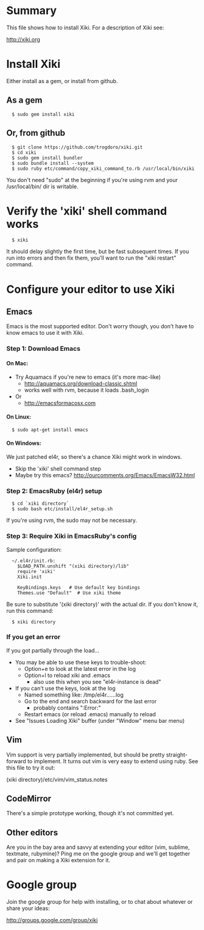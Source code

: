 # Summary

This file shows how to install Xiki.  For a description of Xiki see:

http://xiki.org

# Install Xiki

Either install as a gem, or install from github.

## As a gem

      $ sudo gem install xiki

## Or, from github

      $ git clone https://github.com/trogdoro/xiki.git
      $ cd xiki
      $ sudo gem install bundler
      $ sudo bundle install --system
      $ sudo ruby etc/command/copy_xiki_command_to.rb /usr/local/bin/xiki

You don't need "sudo" at the beginning if you're using rvm and your
/usr/local/bin/ dir is writable.

# Verify the 'xiki' shell command works

      $ xiki

It should delay slightly the first time, but be fast subsequent
times.  If you run into errors and then fix them, you'll want to
run the "xiki restart" command.

# Configure your editor to use Xiki

## Emacs

Emacs is the most supported editor.  Don't worry though, you don't
have to know emacs to use it with Xiki.

### Step 1: Download Emacs

#### On Mac:

- Try Aquamacs if you're new to emacs (it's more mac-like)
   - http://aquamacs.org/download-classic.shtml
   - works well with rvm, because it loads .bash_login
- Or
   - http://emacsformacosx.com

#### On Linux:

      $ sudo apt-get install emacs

#### On Windows:

We just patched el4r, so there's a chance Xiki might work in windows.

- Skip the 'xiki' shell command step
- Maybe try this emacs? http://ourcomments.org/Emacs/EmacsW32.html

### Step 2: EmacsRuby (el4r) setup

      $ cd `xiki directory`
      $ sudo bash etc/install/el4r_setup.sh

If you're using rvm, the sudo may not be necessary.

### Step 3: Require Xiki in EmacsRuby's config
Sample configuration:

      ~/.el4r/init.rb:
        $LOAD_PATH.unshift "(xiki directory)/lib"
        require 'xiki'
        Xiki.init

        KeyBindings.keys   # Use default key bindings
        Themes.use "Default"  # Use xiki theme

Be sure to substitute '(xiki directory)' with the actual dir.  If you
don't know it, run this command:

      $ xiki directory

### If you get an error

If you got partially through the load...

- You may be able to use these keys to trouble-shoot:
   - Option+e to look at the latest error in the log
   - Option+l to reload xiki and .emacs
      - also use this when you see "el4r-instance is dead"
- If you can't use the keys, look at the log
   - Named something like: /tmp/el4r......log
   - Go to the end and search backward for the last error
      - probably contains ":Error:"
   - Restart emacs (or reload .emacs) manually to reload
- See "Issues Loading Xiki" buffer (under "Window" menu bar menu)

## Vim

Vim support is very partially implemented, but should be pretty
straight-forward to implement.  It turns out vim is very easy to
extend using ruby.  See this file to try it out:

(xiki directory)/etc/vim/vim_status.notes

## CodeMirror

There's a simple prototype working, though it's not committed yet.

## Other editors

Are you in the bay area and savvy at extending your editor (vim,
sublime, textmate, rubymine)?  Ping me on the google group and
we'll get together and pair on making a Xiki extension for it.

# Google group

Join the google group for help with installing, or to chat about
whatever or share your ideas:

http://groups.google.com/group/xiki

